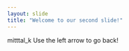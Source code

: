 ```yaml
---
layout: slide
title: "Welcome to our second slide!"
---
```

mitttal_k
Use the left arrow to go back!
